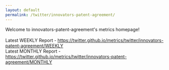 ```yaml
---
layout: default
permalink: /twitter/innovators-patent-agreement/
---
```

Welcome to innovators-patent-agreement's metrics homepage!
<br><br>
Latest WEEKLY Report - <a href="https://twitter.github.io/metrics/twitter/innovators-patent-agreement/WEEKLY">https://twitter.github.io/metrics/twitter/innovators-patent-agreement/WEEKLY</a>
<br>
Latest MONTHLY Report - <a href="https://twitter.github.io/metrics/twitter/innovators-patent-agreement/MONTHLY">https://twitter.github.io/metrics/twitter/innovators-patent-agreement/MONTHLY</a>
<br>
